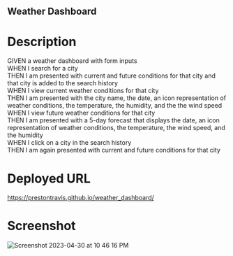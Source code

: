 ## Weather Dashboard  

# Description  

GIVEN a weather dashboard with form inputs  
WHEN I search for a city  
THEN I am presented with current and future conditions for that city and that city is added to the search history  
WHEN I view current weather conditions for that city  
THEN I am presented with the city name, the date, an icon representation of weather conditions, the temperature, the humidity, and the the wind speed  
WHEN I view future weather conditions for that city  
THEN I am presented with a 5-day forecast that displays the date, an icon representation of weather conditions, the temperature, the wind speed, and the humidity  
WHEN I click on a city in the search history  
THEN I am again presented with current and future conditions for that city  

# Deployed URL  

https://prestontravis.github.io/weather_dashboard/

# Screenshot
![Screenshot 2023-04-30 at 10 46 16 PM](https://user-images.githubusercontent.com/119766277/235394431-c07b3162-82b6-4fc5-846f-a1090e920915.png)  

